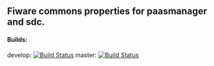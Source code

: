 ## Fiware commons properties for paasmanager and sdc.


#### Builds:
develop: [![Build Status](https://travis-ci.org/telefonicaid/fiware-commonsproperties.svg?branch=develop)](https://travis-ci.org/telefonicaid/fiware-commonsproperties)
master: [![Build Status](https://travis-ci.org/telefonicaid/fiware-commonsproperties.svg?branch=master)](https://travis-ci.org/telefonicaid/fiware-commonsproperties)

